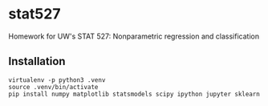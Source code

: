 # stat527

Homework for UW's STAT 527: Nonparametric regression and classification

## Installation

```
virtualenv -p python3 .venv
source .venv/bin/activate
pip install numpy matplotlib statsmodels scipy ipython jupyter sklearn
```
